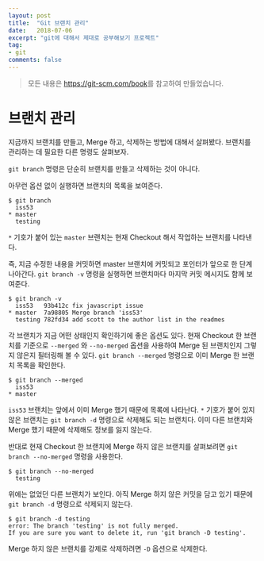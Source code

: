 ```yaml
---
layout: post
title:  "Git 브랜치 관리"
date:   2018-07-06
excerpt: "git에 대해서 제대로 공부해보기 프로젝트"
tag:
- git
comments: false
---
```


> 모든 내용은 <https://git-scm.com/book>를 참고하여 만들었습니다.

**브랜치 관리**
===

지금까지 브랜치를 만들고, Merge 하고, 삭제하는 방법에 대해서 살펴봤다. 브랜치를 관리하는 데 필요한 다른 명령도 살펴보자.

`git branch` 명령은 단순히 브랜치를 만들고 삭제하는 것이 아니다. 

아무런 옵션 없이 실행하면 브랜치의 목록을 보여준다.

```
$ git branch
  iss53
* master
  testing
```

`*` 기호가 붙어 있는 `master` 브랜치는 현재 Checkout 해서 작업하는 브랜치를 나타낸다. 

즉, 지금 수정한 내용을 커밋하면 master 브랜치에 커밋되고 포인터가 앞으로 한 단계 나아간다. `git branch -v` 명령을 실행하면 브랜치마다 마지막 커밋 메시지도 함께 보여준다.

```
$ git branch -v
  iss53   93b412c fix javascript issue
* master  7a98805 Merge branch 'iss53'
  testing 782fd34 add scott to the author list in the readmes
```

각 브랜치가 지금 어떤 상태인지 확인하기에 좋은 옵션도 있다. 현재 Checkout 한 브랜치를 기준으로 `--merged` 와 `--no-merged` 옵션을 사용하여 Merge 된 브랜치인지 그렇지 않은지 필터링해 볼 수 있다. `git branch --merged` 명령으로 이미 Merge 한 브랜치 목록을 확인한다.

```
$ git branch --merged
  iss53
* master
```

`iss53` 브랜치는 앞에서 이미 Merge 했기 때문에 목록에 나타난다. `*` 기호가 붙어 있지 않은 브랜치는 `git branch -d` 명령으로 삭제해도 되는 브랜치다. 이미 다른 브랜치와 Merge 했기 때문에 삭제해도 정보를 잃지 않는다.

반대로 현재 Checkout 한 브랜치에 Merge 하지 않은 브랜치를 살펴보려면 `git branch --no-merged` 명령을 사용한다.

```
$ git branch --no-merged
  testing
```

위에는 없었던 다른 브랜치가 보인다. 아직 Merge 하지 않은 커밋을 담고 있기 때문에 `git branch -d` 명령으로 삭제되지 않는다.

```
$ git branch -d testing
error: The branch 'testing' is not fully merged.
If you are sure you want to delete it, run 'git branch -D testing'.
```

Merge 하지 않은 브랜치를 강제로 삭제하려면 `-D` 옵션으로 삭제한다.